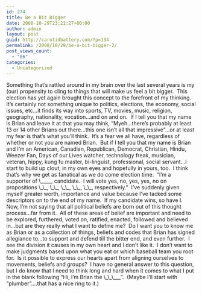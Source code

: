 ```yaml
---
id: 274
title: Be a Bit Bigger
date: 2008-10-29T23:21:27+00:00
author: admin
layout: post
guid: http://carotidbattery.com/?p=134
permalink: /2008/10/29/be-a-bit-bigger-2/
post_views_count:
  - "86"
categories:
  - Uncategorized
---
```

 <p>Something that’s rattled around in my brain over the last several years is my (our) propensity to cling to things that will make us feel a bit bigger.  This election has yet again brought this concept to the forefront of my thinking.  It’s certainly not something unique to politics, elections, the economy, social issues, etc…it finds its way into sports, TV, movies, music, religion, geography, nationality, vocation…and on and on.  If I tell you that my name is Brian and leave it at that you may think, “Myeh…there’s probably at least 13 or 14 other Brians out there…this one isn’t all that impressive”…or at least my fear is that’s what you’ll think.  It’s a fear we all have, regardless of whether or not you are named Brian.  But if I tell you that my name is Brian and I’m an American, Canadian, Republican, Democrat, Christian, Hindu, Weezer Fan, Days of our Lives watcher, technology freak, musician, veteran, hippy, kung fu master, bi-linguist, professional, social servant…I start to build up clout, in my own eyes and hopefully in yours, too.  I think that’s why we get as fanatical as we do come election time.  “I’m a supporter of \_____ candidate.  I will vote yes, no, yes, yes, no on propositions \_\_, \_\_, \_\_, \_\_, \_\_, respectively.”  I’ve suddenly given myself greater worth, importance and value because I’ve tacked some descriptors on to the end of my name.  If my candidate wins, so have I.  Now, I’m not saying that all political beliefs are born out of this thought process…far from it.  All of these areas of belief are important and need to be explored, furthered, voted on, ratified, enacted, followed and believed in…but are they really what I want to define me?  Do I want you to know me as Brian or as a collection of things, beliefs and codes that Brian has signed allegiance to…to support and defend till the bitter end, and even further.  I see the division it causes in my own heart and I don’t like it.  I don’t want to make judgments based upon what you eat or which baseball team you root for.  Is it possible to express our hearts apart from aligning ourselves to movements, beliefs and groups?  I have no general answer to this question, but I do know that I need to think long and hard when it comes to what I put in the blank following “Hi, I’m Brian the \_\_\___”.  (Maybe I’ll start with “plumber”….that has a nice ring to it.)</p>